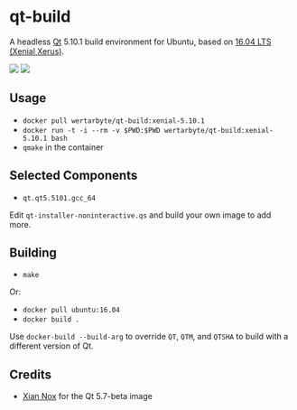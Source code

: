 # qt-build

A headless [Qt] 5.10.1 build environment for Ubuntu, based on
[16.04 LTS (Xenial Xerus)][xenial].

[![](https://images.microbadger.com/badges/image/wertarbyte/qt-build:xenial-5.10.1.svg)](https://microbadger.com/images/wertarbyte/qt-build:xenial-5.10.1 "Get your own image badge on microbadger.com")
[![](https://images.microbadger.com/badges/version/wertarbyte/qt-build:xenial-5.10.1.svg)](https://microbadger.com/images/wertarbyte/qt-build:xenial-5.10.1 "Get your own version badge on microbadger.com")

## Usage

* `docker pull wertarbyte/qt-build:xenial-5.10.1`
* `docker run -t -i --rm -v $PWD:$PWD wertarbyte/qt-build:xenial-5.10.1 bash`
* `qmake` in the container

## Selected Components

* `qt.qt5.5101.gcc_64`

Edit `qt-installer-noninteractive.qs` and build your own image to add more.

## Building

* `make`

Or:

* `docker pull ubuntu:16.04`
* `docker build .`

Use `docker-build --build-arg` to override `QT`, `QTM`, and `QTSHA` to build
with a different version of Qt.

## Credits

* [Xian Nox][xiannox] for the Qt 5.7-beta image

[Qt]: https://www.qt.io
[xenial]: http://releases.ubuntu.com/16.04/
[xiannox]: https://hub.docker.com/u/xiannox
